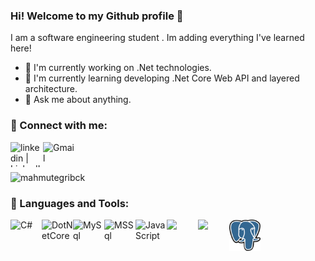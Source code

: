 ### Hi! Welcome to my Github profile 👋

I am a software engineering student . Im adding everything I've learned here!                                                                                            
- 🔭 I'm currently working on .Net technologies.
- 🌱 I'm currently learning developing .Net Core Web API and layered architecture.
- 💬 Ask me about anything.

### 📩 Connect with me:

[<img align="left" alt="linkedin | LinkedIn" width="52"  height="40" src="https://raw.githubusercontent.com/maurodesouza/profile-readme-generator/master/src/assets/icons/social/linkedin/default.svg" />][linkedin]

[<img align="left" alt="Gmail" width="52" height="40" src="https://raw.githubusercontent.com/maurodesouza/profile-readme-generator/master/src/assets/icons/social/gmail/default.svg" />][gmail]
<br />
<br />
<p align="left"> <img src="https://komarev.com/ghpvc/?username=mahmutegribck&label=Profile%20views&color=0e75b6&style=flat" alt="mahmutegribck" /> </p>



[instagram]: https://www.instagram.com/mahmutegribck
[linkedin]: https://www.linkedin.com/in/mahmutegribacak/
[gmail]: mailto:megribck01@gmail.com


### 🔧 Languages and Tools:

<img align="left" alt="C#" width="50px" src="https://user-images.githubusercontent.com/25181517/121405384-444d7300-c95d-11eb-959f-913020d3bf90.png" />
<img align="left" alt="DotNetCore" width="50px" src="https://profilinator.rishav.dev/skills-assets/dotnetcore.png" />
<img align="left" alt="MySql" width="50px" src="https://user-images.githubusercontent.com/25181517/183896128-ec99105a-ec1a-4d85-b08b-1aa1620b2046.png" />
<img align="left" alt="MSSql" width="50px" src="https://www.svgrepo.com/show/303229/microsoft-sql-server-logo.svg" />
<img align="left" alt="JavaScript" width="50px" src="https://user-images.githubusercontent.com/25181517/117447155-6a868a00-af3d-11eb-9cfe-245df15c9f3f.png" />
<img align="left" width="50px" src="https://cdn.jsdelivr.net/gh/devicons/devicon/icons/vscode/vscode-original.svg" />
<img align="left" width="50px" src="https://iconape.com/wp-content/files/lf/371619/svg/371619.svg" />
<img align="left" width="50px" src="https://raw.githubusercontent.com/github/explore/80688e429a7d4ef2fca1e82350fe8e3517d3494d/topics/postgresql/postgresql.png" />


<br />





